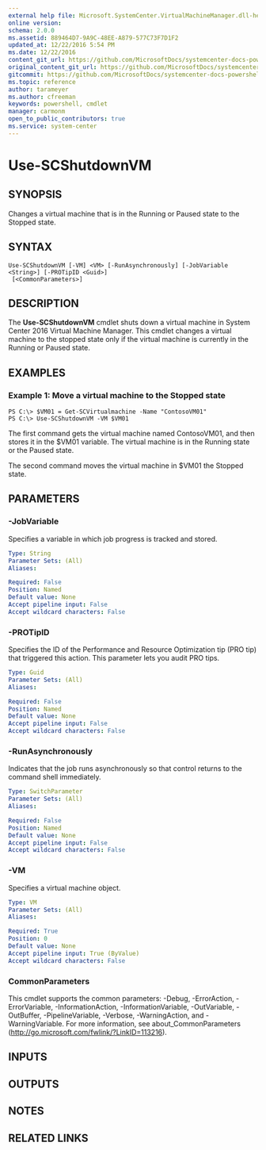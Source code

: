 ```yaml
---
external help file: Microsoft.SystemCenter.VirtualMachineManager.dll-help.xml
online version: 
schema: 2.0.0
ms.assetid: 889464D7-9A9C-48EE-A879-577C73F7D1F2
updated_at: 12/22/2016 5:54 PM
ms.date: 12/22/2016
content_git_url: https://github.com/MicrosoftDocs/systemcenter-docs-powershell/blob/live/systemcenter-cmdlets/SystemCenter2016/VirtualMachineManager/vlatest/Use-SCShutdownVM.md
original_content_git_url: https://github.com/MicrosoftDocs/systemcenter-docs-powershell/blob/live/systemcenter-cmdlets/SystemCenter2016/VirtualMachineManager/vlatest/Use-SCShutdownVM.md
gitcommit: https://github.com/MicrosoftDocs/systemcenter-docs-powershell/blob/17c3a51bd892aad46c731d9f381f0704b4815004/systemcenter-cmdlets/SystemCenter2016/VirtualMachineManager/vlatest/Use-SCShutdownVM.md
ms.topic: reference
author: tarameyer
ms.author: cfreeman
keywords: powershell, cmdlet
manager: carmonm
open_to_public_contributors: true
ms.service: system-center
---
```


# Use-SCShutdownVM

## SYNOPSIS
Changes a virtual machine that is in the Running or Paused state to the Stopped state.

## SYNTAX

```
Use-SCShutdownVM [-VM] <VM> [-RunAsynchronously] [-JobVariable <String>] [-PROTipID <Guid>]
 [<CommonParameters>]
```

## DESCRIPTION
The **Use-SCShutdownVM** cmdlet shuts down a virtual machine in System Center 2016 Virtual Machine Manager.
This cmdlet changes a virtual machine to the stopped state only if the virtual machine is currently in the Running or Paused state.

## EXAMPLES

### Example 1: Move a virtual machine to the Stopped state
```
PS C:\> $VM01 = Get-SCVirtualmachine -Name "ContosoVM01" 
PS C:\> Use-SCShutdownVM -VM $VM01
```

The first command gets the virtual machine named ContosoVM01, and then stores it in the $VM01 variable.
The virtual machine is in the Running state or the Paused state.

The second command moves the virtual machine in $VM01 the Stopped state.

## PARAMETERS

### -JobVariable
Specifies a variable in which job progress is tracked and stored.

```yaml
Type: String
Parameter Sets: (All)
Aliases: 

Required: False
Position: Named
Default value: None
Accept pipeline input: False
Accept wildcard characters: False
```

### -PROTipID
Specifies the ID of the Performance and Resource Optimization tip (PRO tip) that triggered this action.
This parameter lets you audit PRO tips.

```yaml
Type: Guid
Parameter Sets: (All)
Aliases: 

Required: False
Position: Named
Default value: None
Accept pipeline input: False
Accept wildcard characters: False
```

### -RunAsynchronously
Indicates that the job runs asynchronously so that control returns to the command shell immediately.

```yaml
Type: SwitchParameter
Parameter Sets: (All)
Aliases: 

Required: False
Position: Named
Default value: None
Accept pipeline input: False
Accept wildcard characters: False
```

### -VM
Specifies a virtual machine object.

```yaml
Type: VM
Parameter Sets: (All)
Aliases: 

Required: True
Position: 0
Default value: None
Accept pipeline input: True (ByValue)
Accept wildcard characters: False
```

### CommonParameters
This cmdlet supports the common parameters: -Debug, -ErrorAction, -ErrorVariable, -InformationAction, -InformationVariable, -OutVariable, -OutBuffer, -PipelineVariable, -Verbose, -WarningAction, and -WarningVariable. For more information, see about_CommonParameters (http://go.microsoft.com/fwlink/?LinkID=113216).

## INPUTS

## OUTPUTS

## NOTES

## RELATED LINKS

